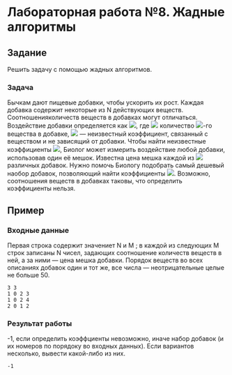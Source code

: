 # Лабораторная работа №8. Жадные алгоритмы #
## Задание ##
Решить задачу с помощью жадных алгоритмов.

### Задача ###
Бычкам дают пищевые добавки, чтобы ускорить их рост. Каждая добавка содержит некоторые из N действующих веществ. Соотношенияколичеств веществ в добавках
могут отличаться. Воздействие добавки определяется как
<img src="https://render.githubusercontent.com/render/math?math=c_1a_1 + c_2 a_2 +···+c_N a_N">, где
<img src="https://render.githubusercontent.com/render/math?math=a_i"> количество <img src="https://render.githubusercontent.com/render/math?math=i">-го вещества в добавке,
<img src="https://render.githubusercontent.com/render/math?math=c_i"> — неизвестный коэффициент,
связанный с веществом и не зависящий от добавки. Чтобы найти неизвестные коэффициенты <img src="https://render.githubusercontent.com/render/math?math=c_i">,
Биолог может измерить воздействие любой добавки, использовав один
её мешок. Известна цена мешка каждой из <img src="https://render.githubusercontent.com/render/math?math=M (M ≥ N )"> различных добавок.
Нужно помочь Биологу подобрать самый дешевый наобор добавок, позволяющий
найти коэффициенты <img src="https://render.githubusercontent.com/render/math?math=c_i">.
Возможно, соотношения веществ в добавках таковы, что определить коэффициенты нельзя.

## Пример ##
### Входные данные ###
Первая строка содержит значениет N и M ; в каждой из следующих M строк записаны N чисел, задающих соотношение количеств веществ в ней,
а за ними — цена мешка добавки. Порядок веществ во всех описаниях добавок один и тот же, все числа — неотрицательные целые не больше 50.

```
3 3
1 0 2 3
1 0 2 4
2 0 1 2
```

### Результат работы ###
-1, если определить коэффциенты невозможно, иначе набор добавок (и их номеров по порядоку во входных данных). Если вариантов несколько, вывести какой-либо из них.
```
-1
```

